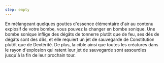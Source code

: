 ```yaml
---
step: empty
---
```

En mélangeant quelques gouttes d'essence élémentaire d'air au contenu explosif de votre bombe, vous pouvez la changer en bombe sonique. Une bombe sonique inflige des dégâts de tonnerre plutôt que de feu, ses dés de dégâts sont des d6s, et elle requiert un jet de sauvegarde de Constitution plutôt que de Dextérité. De plus, la cible ainsi que toutes les créatures dans le rayon d'explosion qui ratent leur jet de sauvegarde sont assourdies jusqu'à la fin de leur prochain tour.